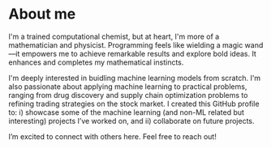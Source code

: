 # About me


I'm a trained computational chemist, but at heart, I'm more of a mathematician and physicist. Programming feels like wielding a magic wand—it empowers me to achieve remarkable results and explore bold ideas. It enhances and completes my mathematical instincts.

I'm deeply interested in buidling machine learning models from scratch. I'm also passionate about applying machine learning to practical problems, ranging from drug discovery and supply chain optimization problems to refining trading strategies on the stock market. I created this GitHub profile to: i) showcase some of the machine learning (and non-ML related but interesting) projects I’ve worked on, and ii) collaborate on future projects.

I’m excited to connect with others here. Feel free to reach out!

<!--
**jgymf/jgymf** is a ✨ _special_ ✨ repository because its `README.md` (this file) appears on your GitHub profile.

Here are some ideas to get you started:

- 🔭 I’m currently working on ...
- 🌱 I’m currently learning ...
- 👯 I’m looking to collaborate on ...
- 🤔 I’m looking for help with ...
- 💬 Ask me about ...
- 📫 How to reach me: ...
- 😄 Pronouns: ...
- ⚡ Fun fact: ...
-->
